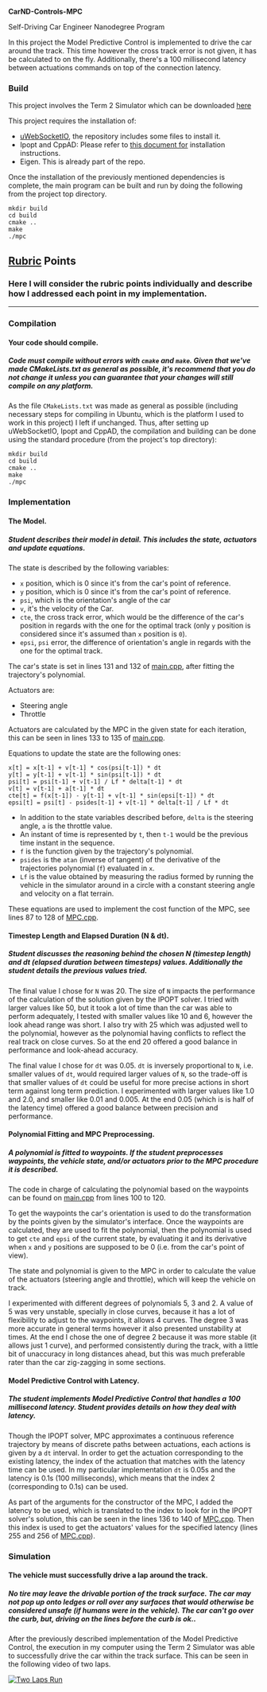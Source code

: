 **CarND-Controls-MPC**


Self-Driving Car Engineer Nanodegree Program

In this project the Model Predictive Control is implemented to drive the car around the track. This time however the cross track error is not given, it has be calculated to on the fly. Additionally, there's a 100 millisecond latency between actuations commands on top of the connection latency.



### Build

This project involves the Term 2 Simulator which can be downloaded [here](https://github.com/udacity/self-driving-car-sim/releases)

This project requires the installation of:
* [uWebSocketIO](https://github.com/uWebSockets/uWebSockets), the repository includes some files to install it.
* Ipopt and CppAD: Please refer to [this document for](https://github.com/udacity/CarND-MPC-Project/blob/master/install_Ipopt_CppAD.md) installation instructions.
* Eigen. This is already part of the repo.

Once the installation of the previously mentioned dependencies is complete, the main program can be built and run by doing the following from the project top directory.

```
mkdir build
cd build
cmake ..
make
./mpc
```


## [Rubric](https://review.udacity.com/#!/rubrics/896/view) Points
### Here I will consider the rubric points individually and describe how I addressed each point in my implementation.  

---
### Compilation

#### Your code should compile.
##### Code must compile without errors with ```cmake``` and ```make```. Given that we've made CMakeLists.txt as general as possible, it's recommend that you do not change it unless you can guarantee that your changes will still compile on any platform.

As the file ```CMakeLists.txt``` was made as general as possible (including necessary steps for compiling in Ubuntu, which is the platform I used to work in this project) I left if unchanged. Thus, after setting up uWebSocketIO, Ipopt and CppAD, the compilation and building can be done using the standard procedure (from the project's top directory):

```
mkdir build
cd build
cmake ..
make
./mpc
```


### Implementation

#### The Model.
##### Student describes their model in detail. This includes the state, actuators and update equations.

The state is described by the following variables:
* ```x``` position, which is 0 since it's from the car's point of reference.
* ```y``` position, which is 0 since it's from the car's point of reference.
* ```psi```, which is the orientation's angle of the car
* ```v```, it's the velocity of the Car.
* ```cte```, the cross track error, which would be the difference of the car's position in regards with the one for the optimal track (only ```y``` position is considered since it's assumed than ```x``` position is ```0```).
* ```epsi```, ```psi``` error, the difference of orientation's angle in regards with the one for the optimal track.

The car's state is set in lines 131 and 132 of [main.cpp](./src/main.cpp), after fitting the trajectory's  polynomial.

Actuators are:
* Steering angle
* Throttle

Actuators are calculated by the MPC in the given state for each iteration, this can be seen in lines 133 to 135 of [main.cpp](./src/main.cpp).


Equations to update the state are the following ones:

```
x[t] = x[t-1] + v[t-1] * cos(psi[t-1]) * dt
y[t] = y[t-1] + v[t-1] * sin(psi[t-1]) * dt
psi[t] = psi[t-1] + v[t-1] / Lf * delta[t-1] * dt
v[t] = v[t-1] + a[t-1] * dt
cte[t] = f(x[t-1]) - y[t-1] + v[t-1] * sin(epsi[t-1]) * dt
epsi[t] = psi[t] - psides[t-1] + v[t-1] * delta[t-1] / Lf * dt
```

* In addition to the state variables described before, ```delta``` is the steering angle, ```a``` is the throttle value.
* An instant of time is represented by ```t```, then ```t-1``` would be the previous time instant in the sequence.
* ```f``` is the function given by the trajectory's polynomial.
* ```psides``` is the ```atan``` (inverse of tangent) of the derivative of the trajectories polynomial (```f```) evaluated in ```x```.
* ```Lf``` is the value obtained by measuring the radius formed by running the vehicle in the simulator around in a circle with a constant steering angle and velocity on a flat terrain.

These equations are used to implement the cost function of the MPC, see lines 87 to 128 of [MPC.cpp](./src/MPC.cpp).


#### Timestep Length and Elapsed Duration (N & dt).
##### Student discusses the reasoning behind the chosen N (timestep length) and dt (elapsed duration between timesteps) values. Additionally the student details the previous values tried.

The final value I chose for ```N``` was 20. The size of ```N``` impacts the performance of the calculation of the solution given by the IPOPT solver. I tried with larger values like 50, but it took a lot of time than the car was able to perform adequately, I tested with smaller values like 10 and 6, however the look ahead range was short. I also try with 25 which was adjusted well to the polynomial, however as the polynomial having conflicts to reflect the real track on close curves. So at the end 20 offered a good balance in performance and look-ahead accuracy.

The final value I chose for ```dt``` was 0.05. ```dt``` is inversely proportional to ```N```, i.e. smaller values of ```dt```, would required larger values of ```N```, so the trade-off is that smaller values of ```dt``` could be useful for more precise actions in short term against long term prediction. I experimented with larger values like 1.0 and 2.0, and smaller like 0.01 and 0.005. At the end 0.05 (which is is half of the latency time) offered a good balance between precision and performance.


#### Polynomial Fitting and MPC Preprocessing.
##### A polynomial is fitted to waypoints. If the student preprocesses waypoints, the vehicle state, and/or actuators prior to the MPC procedure it is described.

The code in charge of calculating the polynomial based on the waypoints can be found on [main.cpp](./src/main.cpp) from lines 100 to 120.

To get the waypoints the car's orientation is used to do the transformation by the points given by the simulator's interface. Once the waypoints are calculated, they are used to fit the polynomial, then the polynomial is used to get ```cte``` and ```epsi``` of the current state, by evaluating it and its derivative when ```x``` and ```y``` positions are supposed to be 0 (i.e. from the car's point of view).

The state and polynomial is given to the MPC in order to calculate the value of the actuators (steering angle and throttle), which will keep the vehicle on track.

I experimented with different degrees of polynomials 5, 3 and 2. A value of 5 was very unstable, specially in close curves, because it has a lot of flexibility to adjust to the waypoints, it allows 4 curves. The degree 3 was more accurate in general terms however it also presented unstability at times. At the end I chose the one of degree 2 because it was more stable (it allows just 1 curve), and performed consistently during the track, with a little bit of unaccuracy in long distances ahead, but this was much preferable rater than the car zig-zagging in some sections.


#### Model Predictive Control with Latency.
##### The student implements Model Predictive Control that handles a 100 millisecond latency. Student provides details on how they deal with latency.

Though the IPOPT solver, MPC approximates a continuous reference trajectory by means of discrete paths between actuations, each actions is given by a ```dt``` interval. In order to get the actuation corresponding to the existing latency, the index of the actuation that matches with the latency time can be used. In my particular implementation ```dt``` is 0.05s and the latency is 0.1s (100 milliseconds), which means that the index 2 (corresponding to 0.1s) can be used.

As part of the arguments for the constructor of the MPC, I added the latency to be used, which is translated to the index to look for in the IPOPT solver's solution, this can be seen in the lines 136 to 140 of [MPC.cpp](./src/MPC.cpp). Then this index is used to get the actuators' values for the specified latency (lines 255 and 256 of [MPC.cpp](./src/MPC.cpp)).


### Simulation

#### The vehicle must successfully drive a lap around the track.
##### No tire may leave the drivable portion of the track surface. The car may not pop up onto ledges or roll over any surfaces that would otherwise be considered unsafe (if humans were in the vehicle). The car can't go over the curb, but, driving on the lines before the curb is ok..

After the previously described implementation of the Model Predictive Control, the execution in my computer using the Term 2 Simulator was able to successfully drive the car within the track surface. This can be seen in the following video of two laps.

[![Two Laps Run](http://img.youtube.com/vi/d_5yOt9_-JY/0.jpg)](http://www.youtube.com/watch?v=d_5yOt9_-JY)
